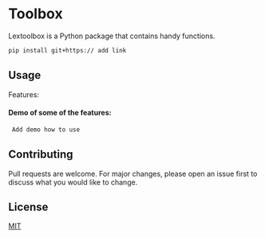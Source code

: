 # Toolbox

Lextoolbox is a Python package that contains handy functions. 


```bash
pip install git+https:// add link
```

## Usage
Features:



#### Demo of some of the features:
```python
 Add demo how to use
```

## Contributing
Pull requests are welcome. For major changes, please open an issue first to discuss what you would like to change.

## License
[MIT](https://choosealicense.com/licenses/mit/)
